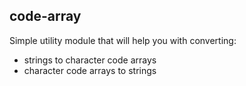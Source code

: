 code-array
----------
Simple utility module that will help you with converting:
 * strings to character code arrays
 * character code arrays to strings



